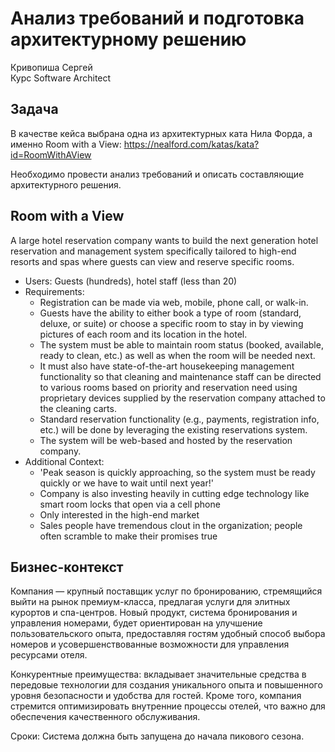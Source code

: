 # Анализ требований и подготовка архитектурному решению
Кривопиша Сергей\
Курс Software Architect

## Задача
В качестве кейса выбрана одна из архитектурных ката Нила Форда, а именно Room with a View: https://nealford.com/katas/kata?id=RoomWithAView

Необходимо провести анализ требований и описать составляющие архитектурного решения.

## Room with a View
A large hotel reservation company wants to build the next generation hotel reservation and management system specifically tailored to high-end resorts and spas where guests can view and reserve specific rooms.

- Users: Guests (hundreds), hotel staff (less than 20)
- Requirements:
  - Registration can be made via web, mobile, phone call, or walk-in.
  - Guests have the ability to either book a type of room (standard, deluxe, or suite) or choose a specific room to stay in by viewing pictures of each room and its location in the hotel.
  - The system must be able to maintain room status (booked, available, ready to clean, etc.) as well as when the room will be needed next.
  - It must also have state-of-the-art housekeeping management functionality so that cleaning and maintenance staff can be directed to various rooms based on priority and reservation need using proprietary devices supplied by the reservation company attached to the cleaning carts.
  - Standard reservation functionality (e.g., payments, registration info, etc.) will be done by leveraging the existing reservations system.
  - The system will be web-based and hosted by the reservation company.
- Additional Context:
  - 'Peak season is quickly approaching, so the system must be ready quickly or we have to wait until next year!'
  - Company is also investing heavily in cutting edge technology like smart room locks that open via a cell phone
  - Only interested in the high-end market
  - Sales people have tremendous clout in the organization; people often scramble to make their promises true

## Бизнес-контекст
Компания — крупный поставщик услуг по бронированию, стремящийся выйти на рынок премиум-класса, предлагая услуги для элитных курортов и спа-центров. Новый продукт, система бронирования и управления номерами, будет ориентирован на улучшение пользовательского опыта, предоставляя гостям удобный способ выбора номеров и усовершенствованные возможности для управления ресурсами отеля.

Конкурентные преимущества: вкладывает значительные средства в передовые технологии для создания уникального опыта и повышенного уровня безопасности и удобства для гостей. Кроме того, компания стремится оптимизировать внутренние процессы отелей, что важно для обеспечения качественного обслуживания.

Сроки: Система должна быть запущена до начала пикового сезона.


